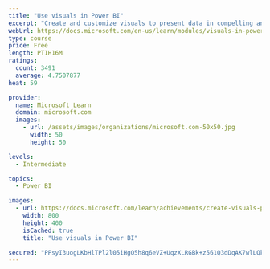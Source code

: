 ```yaml
---
title: "Use visuals in Power BI"
excerpt: "Create and customize visuals to present data in compelling and insightful ways."
webUrl: https://docs.microsoft.com/en-us/learn/modules/visuals-in-power-bi/
type: course
price: Free
length: PT1H16M
ratings:
  count: 3491
  average: 4.7507877
heat: 59

provider:
  name: Microsoft Learn
  domain: microsoft.com
  images:
    - url: /assets/images/organizations/microsoft.com-50x50.jpg
      width: 50
      height: 50

levels:
  - Intermediate

topics:
  - Power BI

images:
  - url: https://docs.microsoft.com/learn/achievements/create-visuals-power-bi-desktop-social.png
    width: 800
    height: 400
    isCached: true
    title: "Use visuals in Power BI"

secured: "PPsyI3uogLKbHlTPl2l05iHgO5h8q6eVZ+UqzXLRGBk+z561Q3dDqAK7wlLQkaGy2v8BgcqEMLw0Yix8hxdhCkb8KfxnsOzTALs2NN5c3lRLlOd43G99wHX+0lBo/us2me09exHDH5b+m9Sq3RpXPD+RGxqarhjy57k3DXd05lyqRq043d5nQrliYcGVRb8kPWFSLjI2yDixNmNWOrM9jC+50q1fldVNjZ9hRmW9wc/qp3aq/gNLIMHhP23//EFa3h8O+N5CGUry/uBsdiusSqj3c2nccz38998zs5MAP36DvDnbOafjv+0pYQJ2j7B0ygDQl1itsCWCaBWyhwkDGguMqMq3+cwR5g9WHJZY7yXArvu1e7FgJ3kTeDl/a8135SvbDxRWkzlgKC29DEyNxQ==;SN7ms4hxAXPfLAStOTvw9g=="
---
```


